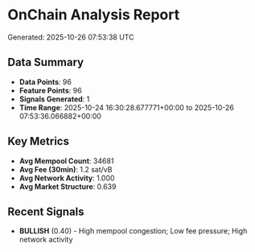 # OnChain Analysis Report
Generated: 2025-10-26 07:53:38 UTC

## Data Summary
- **Data Points**: 96
- **Feature Points**: 96
- **Signals Generated**: 1
- **Time Range**: 2025-10-24 16:30:28.677771+00:00 to 2025-10-26 07:53:36.066882+00:00

## Key Metrics
- **Avg Mempool Count**: 34681
- **Avg Fee (30min)**: 1.2 sat/vB
- **Avg Network Activity**: 1.000
- **Avg Market Structure**: 0.639

## Recent Signals
- **BULLISH** (0.40) - High mempool congestion; Low fee pressure; High network activity
